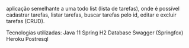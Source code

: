 aplicação semelhante a uma todo list (lista de tarefas), onde é possível cadastrar tarefas, listar tarefas, buscar tarefas pelo id, editar e excluir tarefas (CRUD).

Tecnologias utilizadas:
Java 11
Spring
H2 Database
Swagger (Springfox)
Heroku
Postresql
